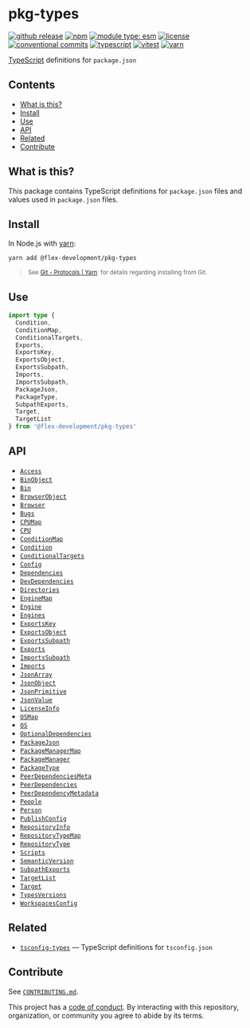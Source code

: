 # pkg-types

[![github release](https://img.shields.io/github/v/release/flex-development/pkg-types.svg?include_prereleases\&sort=semver)](https://github.com/flex-development/pkg-types/releases/latest)
[![npm](https://img.shields.io/npm/v/@flex-development/pkg-types.svg)](https://npmjs.com/package/@flex-development/pkg-types)
[![module type: esm](https://img.shields.io/badge/module%20type-esm-brightgreen)](https://github.com/voxpelli/badges-cjs-esm)
[![license](https://img.shields.io/github/license/flex-development/pkg-types.svg)](LICENSE.md)
[![conventional commits](https://img.shields.io/badge/-conventional%20commits-fe5196?logo=conventional-commits\&logoColor=ffffff)](https://conventionalcommits.org)
[![typescript](https://img.shields.io/badge/-typescript-3178c6?logo=typescript\&logoColor=ffffff)](https://typescriptlang.org)
[![vitest](https://img.shields.io/badge/-vitest-6e9f18?style=flat\&logo=vitest\&logoColor=ffffff)](https://vitest.dev)
[![yarn](https://img.shields.io/badge/-yarn-2c8ebb?style=flat\&logo=yarn\&logoColor=ffffff)](https://yarnpkg.com)

[TypeScript][] definitions for `package.json`

## Contents

- [What is this?](#what-is-this)
- [Install](#install)
- [Use](#use)
- [API](#api)
- [Related](#related)
- [Contribute](#contribute)

## What is this?

This package contains TypeScript definitions for `package.json` files and values used in `package.json` files.

## Install

In Node.js with [yarn][]:

```sh
yarn add @flex-development/pkg-types
```

<blockquote>
  <small>
    See <a href='https://yarnpkg.com/protocol/git'>Git - Protocols | Yarn</a>
    &nbsp;for details regarding installing from Git.
  </small>
</blockquote>

## Use

```ts
import type {
  Condition,
  ConditionMap,
  ConditionalTargets,
  Exports,
  ExportsKey,
  ExportsObject,
  ExportsSubpath,
  Imports,
  ImportsSubpath,
  PackageJson,
  PackageType,
  SubpathExports,
  Target,
  TargetList
} from '@flex-development/pkg-types'
```

## API

- [`Access`](./src/access.ts)
- [`BinObject`](./src/bin-object.ts)
- [`Bin`](./src/bin.ts)
- [`BrowserObject`](./src/browser-object.ts)
- [`Browser`](./src/browser.ts)
- [`Bugs`](./src/bugs.ts)
- [`CPUMap`](./src/cpu-map.ts)
- [`CPU`](./src/cpu.ts)
- [`ConditionMap`](./src/condition-map.ts)
- [`Condition`](./src/condition.ts)
- [`ConditionalTargets`](./src/conditional-targets.ts)
- [`Config`](./src/config.ts)
- [`Dependencies`](./src/dependencies.ts)
- [`DevDependencies`](./src/dev-dependencies.ts)
- [`Directories`](./src/directories.ts)
- [`EngineMap`](./src/engine-map.ts)
- [`Engine`](./src/engine.ts)
- [`Engines`](./src/engines.ts)
- [`ExportsKey`](./src/exports-key.ts)
- [`ExportsObject`](./src/exports-object.ts)
- [`ExportsSubpath`](./src/exports-subpath.ts)
- [`Exports`](./src/exports.ts)
- [`ImportsSubpath`](./src/imports-subpath.ts)
- [`Imports`](./src/imports.ts)
- [`JsonArray`](./src/json-array.ts)
- [`JsonObject`](./src/json-object.ts)
- [`JsonPrimitive`](./src/json-primitive.ts)
- [`JsonValue`](./src/json-value.ts)
- [`LicenseInfo`](./src/license-info.ts)
- [`OSMap`](./src/os-map.ts)
- [`OS`](./src/os.ts)
- [`OptionalDependencies`](./src/optional-dependencies.ts)
- [`PackageJson`](./src/package-json.ts)
- [`PackageManagerMap`](./src/package-manager-map.ts)
- [`PackageManager`](./src/package-manager.ts)
- [`PackageType`](./src/package-type.ts)
- [`PeerDependenciesMeta`](./src/peer-dependencies-meta.ts)
- [`PeerDependencies`](./src/peer-dependencies.ts)
- [`PeerDependencyMetadata`](./src/peer-dependency-metadata.ts)
- [`People`](./src/people.ts)
- [`Person`](./src/person.ts)
- [`PublishConfig`](./src/publish-config.ts)
- [`RepositoryInfo`](./src/repository-info.ts)
- [`RepositoryTypeMap`](./src/repository-type-map.ts)
- [`RepositoryType`](./src/repository-type.ts)
- [`Scripts`](./src/scripts.ts)
- [`SemanticVersion`](./src/semantic-version.ts)
- [`SubpathExports`](./src/subpath-exports.ts)
- [`TargetList`](./src/target-list.ts)
- [`Target`](./src/target.ts)
- [`TypesVersions`](./src/types-versions.ts)
- [`WorkspacesConfig`](./src/workspaces-config.ts)

## Related

- [`tsconfig-types`][tsconfig-types] — TypeScript definitions for `tsconfig.json`

## Contribute

See [`CONTRIBUTING.md`](CONTRIBUTING.md).

This project has a [code of conduct](./CODE_OF_CONDUCT.md). By interacting with this repository, organization, or
community you agree to abide by its terms.

[tsconfig-types]: https://github.com/flex-development/tsconfig-types

[typescript]: https://www.typescriptlang.org

[yarn]: https://yarnpkg.com
